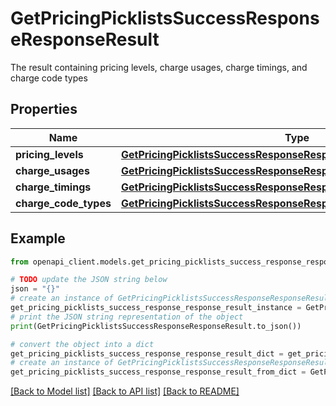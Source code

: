 # GetPricingPicklistsSuccessResponseResponseResult

The result containing pricing levels, charge usages, charge timings, and charge code types

## Properties

Name | Type | Description | Notes
------------ | ------------- | ------------- | -------------
**pricing_levels** | [**GetPricingPicklistsSuccessResponseResponseResultPricingLevels**](GetPricingPicklistsSuccessResponseResponseResultPricingLevels.md) |  | [optional] 
**charge_usages** | [**GetPricingPicklistsSuccessResponseResponseResultChargeUsages**](GetPricingPicklistsSuccessResponseResponseResultChargeUsages.md) |  | [optional] 
**charge_timings** | [**GetPricingPicklistsSuccessResponseResponseResultChargeTimings**](GetPricingPicklistsSuccessResponseResponseResultChargeTimings.md) |  | [optional] 
**charge_code_types** | [**GetPricingPicklistsSuccessResponseResponseResultChargeCodeTypes**](GetPricingPicklistsSuccessResponseResponseResultChargeCodeTypes.md) |  | [optional] 

## Example

```python
from openapi_client.models.get_pricing_picklists_success_response_response_result import GetPricingPicklistsSuccessResponseResponseResult

# TODO update the JSON string below
json = "{}"
# create an instance of GetPricingPicklistsSuccessResponseResponseResult from a JSON string
get_pricing_picklists_success_response_response_result_instance = GetPricingPicklistsSuccessResponseResponseResult.from_json(json)
# print the JSON string representation of the object
print(GetPricingPicklistsSuccessResponseResponseResult.to_json())

# convert the object into a dict
get_pricing_picklists_success_response_response_result_dict = get_pricing_picklists_success_response_response_result_instance.to_dict()
# create an instance of GetPricingPicklistsSuccessResponseResponseResult from a dict
get_pricing_picklists_success_response_response_result_from_dict = GetPricingPicklistsSuccessResponseResponseResult.from_dict(get_pricing_picklists_success_response_response_result_dict)
```
[[Back to Model list]](../README.md#documentation-for-models) [[Back to API list]](../README.md#documentation-for-api-endpoints) [[Back to README]](../README.md)


